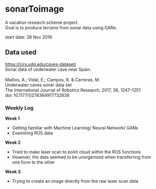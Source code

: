 # sonarToimage
A vacation research scheme project. <br>
Goal is to produce terrains from sonar data using GANs

start date: 28 Nov 2019 
## Data used

https://cirs.udg.edu/caves-dataset/ <br>
Sonar data of underwater cave near Spain. <br><br>
Mallios, A.; Vidal, E.; Campos, R. & Carreras, M. <br>
Underwater caves sonar data set<br>
The International Journal of Robotics Research, 2017, 36, 1247-1251<br>
doi: 10.1177/0278364917732838<br>

### Weekly Log

**Week 1**
- Getting familiar with Machine Learning/ Neural Network/ GANs
- Examining ROS data

**Week 2**
- Tried to make laser scan to point cloud within the ROS functions 
- However, the data seemed to be unorganized when transferring from one form to the other 

**Week 3**
- Trying to create an image directly from the raw laser scan data
